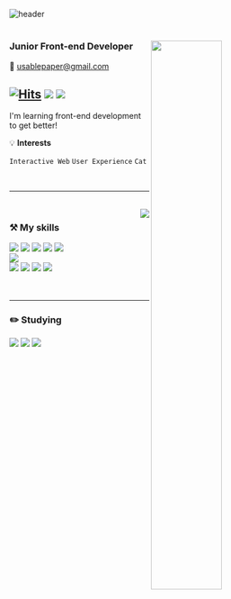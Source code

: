 <div align="left">
  
   ![header](https://capsule-render.vercel.app/api?type=transparent&color=auto&height=100&section=header&text=Hi!%20I'm%20Hyeonji%20Lim%20🕵🏻‍♀️&fontSize=40&fontColor=fffff)
   
   # 

  <img align="right" width="50%" src="https://github-readme-stats.vercel.app/api?username=usablepaper&show_icons=true&&theme=dracula&hide="/> 



  ### Junior Front-end Developer
  
  💌 usablepaper@gmail.com
 
[![Hits](https://hits.seeyoufarm.com/api/count/incr/badge.svg?url=https%3A%2F%2Fgithub.com%2Fusablepaper&count_bg=%23000000&title_bg=%23000000&icon=github.svg&icon_color=%23E7E7E7&title=GitHub&edge_flat=true)](https://hits.seeyoufarm.com)
<a href="https://github.com/usablepaper"><img src="https://img.shields.io/badge/GitHub-181717?style=flat-square&logo=github&logoColor=white"/></a>
<a href="https://instagram.com/usablepaper"><img src="https://img.shields.io/badge/Instagram-E4405F?style=flat-square&logo=instagram&logoColor=white"/></a> 
 ---
 
I'm learning front-end development to get better!

 💡 **Interests** 
 
 ```Interactive Web``` ```User Experience``` ```Cat```

 <br>

</div>
  

  
 ---
 
 <br>
 
 <img align="right" src="https://github-readme-stats.vercel.app/api/top-langs/?username=usablepaper&theme=dracula&exclude_repo=Computer-Science-Engineering&layout=compact&langs_count=10"/>


<div>

### ⚒  My skills
<img src="https://img.shields.io/badge/HTML5-E34F26?style=flat-square&logo=HTML5&logoColor=white"/>
<img src="https://img.shields.io/badge/CSS3-1572B6?style=flat-square&logo=CSS3&logoColor=white"/>
<img src="https://img.shields.io/badge/Sass-CC6699?style=flat-square&logo=Sass&logoColor=white"/>
<img src="https://img.shields.io/badge/JavaScript-F7DF1E?style=flat-square&logo=javascript&logoColor=white"/>
<img src="https://img.shields.io/badge/React-61DAFB?style=flat-square&logo=react&logoColor=white"/>


<br>
<img src="https://img.shields.io/badge/VisualStudioCode-007ACC?style=flat-square&logo=visualstudiocode&logoColor=white"/>

<br>

<img src="https://img.shields.io/badge/Git-F05032?style=flat-square&logo=Git&logoColor=white"/>
<img src="https://img.shields.io/badge/Figma-F24E1E?style=flat-square&logo=figma&logoColor=white"/>
<img src="https://img.shields.io/badge/Notion-000000?style=flat-square&logo=notion&logoColor=white"/>
<img src="https://img.shields.io/badge/GitHub-181717?style=flat-square&logo=github&logoColor=white"/>

<br>
<br>
<br>

---

### ✏️  Studying
<img src="https://img.shields.io/badge/Vue.js-4FC08D?style=flat-square&logo=Vue.js&logoColor=white"/>
<img src="https://img.shields.io/badge/WordPress-21759B?style=flat-square&logo=WordPress&logoColor=white"/>
<img src="https://img.shields.io/badge/PHP-777BB4?style=flat-square&logo=PHP&logoColor=white"/>

</div>
